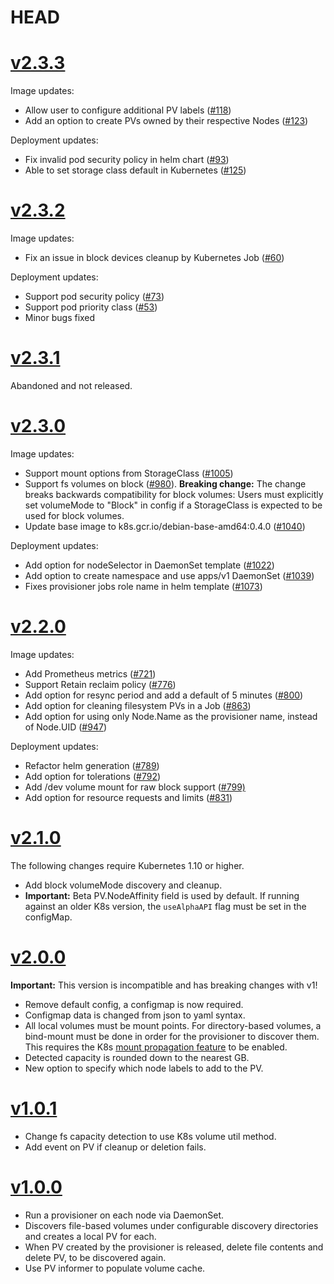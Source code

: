 # HEAD

# [v2.3.3](https://github.com/kubernetes-sigs/sig-storage-local-static-provisioner/releases/tag/v2.3.3)

Image updates:
- Allow user to configure additional PV labels
  ([#118](https://github.com/kubernetes-sigs/sig-storage-local-static-provisioner/pull/118))
- Add an option to create PVs owned by their respective Nodes
  ([#123](https://github.com/kubernetes-sigs/sig-storage-local-static-provisioner/pull/123))

Deployment updates:
- Fix invalid pod security policy in helm chart
  ([#93](https://github.com/kubernetes-sigs/sig-storage-local-static-provisioner/pull/93))
- Able to set storage class default in Kubernetes
  ([#125](https://github.com/kubernetes-sigs/sig-storage-local-static-provisioner/pull/125))

# [v2.3.2](https://github.com/kubernetes-sigs/sig-storage-local-static-provisioner/releases/tag/v2.3.2)

Image updates:
- Fix an issue in block devices cleanup by Kubernetes Job
  ([#60](https://github.com/kubernetes-sigs/sig-storage-local-static-provisioner/pull/60))

Deployment updates:
- Support pod security policy
  ([#73](https://github.com/kubernetes-sigs/sig-storage-local-static-provisioner/pull/73))
- Support pod priority class
  ([#53](https://github.com/kubernetes-sigs/sig-storage-local-static-provisioner/pull/53))
- Minor bugs fixed

# [v2.3.1](https://github.com/kubernetes-sigs/sig-storage-local-static-provisioner/releases/tag/v2.3.1)

Abandoned and not released.

# [v2.3.0](https://github.com/kubernetes-sigs/sig-storage-local-static-provisioner/releases/tag/v2.3.0)

Image updates:
* Support mount options from StorageClass
  ([#1005](https://github.com/kubernetes-incubator/external-storage/pull/1005))
* Support fs volumes on block
  ([#980](https://github.com/kubernetes-incubator/external-storage/pull/980)).
  **Breaking change:** The change breaks backwards compatibility for block volumes: Users must explicitly set volumeMode to "Block" in config if a StorageClass is expected to be used for block volumes.
* Update base image to k8s.gcr.io/debian-base-amd64:0.4.0
  ([#1040](https://github.com/kubernetes-incubator/external-storage/pull/1040))

Deployment updates:
* Add option for nodeSelector in DaemonSet template
  ([#1022](https://github.com/kubernetes-incubator/external-storage/pull/1022))
* Add option to create namespace and use apps/v1 DaemonSet
  ([#1039](https://github.com/kubernetes-incubator/external-storage/pull/1039))
* Fixes provisioner jobs role name in helm template
  ([#1073](https://github.com/kubernetes-incubator/external-storage/pull/1073))

# [v2.2.0](https://github.com/kubernetes-incubator/external-storage/releases/tag/local-volume-provisioner-v2.2.0)
Image updates:
* Add Prometheus metrics
  ([#721](https://github.com/kubernetes-incubator/external-storage/pull/721))
* Support Retain reclaim policy
  ([#776](https://github.com/kubernetes-incubator/external-storage/pull/776))
* Add option for resync period and add a default of 5 minutes
  ([#800](https://github.com/kubernetes-incubator/external-storage/pull/800))
* Add option for cleaning filesystem PVs in a Job
  ([#863](https://github.com/kubernetes-incubator/external-storage/pull/863))
* Add option for using only Node.Name as the provisioner name, instead of Node.UID ([#947](https://github.com/kubernetes-incubator/external-storage/pull/947))

Deployment updates:
* Refactor helm generation
  ([#789](https://github.com/kubernetes-incubator/external-storage/pull/789))
* Add option for tolerations
  ([#792](https://github.com/kubernetes-incubator/external-storage/pull/792))
* Add /dev volume mount for raw block support
  ([#799)](https://github.com/kubernetes-incubator/external-storage/pull/799)
* Add option for resource requests and limits
  ([#831](https://github.com/kubernetes-incubator/external-storage/pull/831))

# [v2.1.0](https://github.com/kubernetes-incubator/external-storage/releases/tag/local-volume-provisioner-v2.1.0)
The following changes require Kubernetes 1.10 or higher.
* Add block volumeMode discovery and cleanup.
* **Important:** Beta PV.NodeAffinity field is used by default. If running against an older K8s version,
  the `useAlphaAPI` flag must be set in the configMap.

# [v2.0.0](https://github.com/kubernetes-incubator/external-storage/releases/tag/local-volume-provisioner-v2.0.0)
**Important:** This version is incompatible and has breaking changes with v1!
* Remove default config, a configmap is now required.
* Configmap data is changed from json to yaml syntax.
* All local volumes must be mount points.  For directory-based volumes, a
  bind-mount must be done in order for the provisioner to discover them. This
  requires the K8s [mount propagation feature](https://kubernetes.io/docs/concepts/storage/volumes/#mount-propagation)
  to be enabled.
* Detected capacity is rounded down to the nearest GB.
* New option to specify which node labels to add to the PV.

# [v1.0.1](https://github.com/kubernetes-incubator/external-storage/releases/tag/local-volume-provisioner-bootstrap-v1.0.1)
* Change fs capacity detection to use K8s volume util method.
* Add event on PV if cleanup or deletion fails.

# [v1.0.0](https://github.com/kubernetes-incubator/external-storage/releases/tag/local-volume-provisioner-bootstrap-v1.0.0)
* Run a provisioner on each node via DaemonSet.
* Discovers file-based volumes under configurable discovery directories and creates a local PV for each.
* When PV created by the provisioner is released, delete file contents and delete PV, to be discovered again.
* Use PV informer to populate volume cache.
